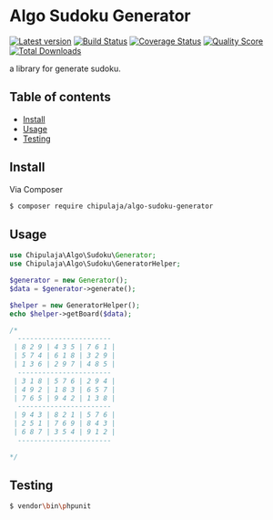 # Algo Sudoku Generator

[![Latest version][ico-version]][link-packagist]
[![Build Status][ico-travis]][link-travis]
[![Coverage Status][ico-scrutinizer]][link-scrutinizer]
[![Quality Score][ico-code-quality]][link-code-quality]
[![Total Downloads][ico-downloads]][link-downloads]

a library for generate sudoku.

## Table of contents

- [Install](#install)
- [Usage](#usage)
- [Testing](#testing)

## Install

Via Composer

``` bash
$ composer require chipulaja/algo-sudoku-generator
```

## Usage

```php
use Chipulaja\Algo\Sudoku\Generator;
use Chipulaja\Algo\Sudoku\GeneratorHelper;

$generator = new Generator();
$data = $generator->generate();

$helper = new GeneratorHelper();
echo $helper->getBoard($data);

/*
  -----------------------
 | 8 2 9 | 4 3 5 | 7 6 1 | 
 | 5 7 4 | 6 1 8 | 3 2 9 | 
 | 1 3 6 | 2 9 7 | 4 8 5 | 
  -----------------------
 | 3 1 8 | 5 7 6 | 2 9 4 | 
 | 4 9 2 | 1 8 3 | 6 5 7 | 
 | 7 6 5 | 9 4 2 | 1 3 8 | 
  -----------------------
 | 9 4 3 | 8 2 1 | 5 7 6 | 
 | 2 5 1 | 7 6 9 | 8 4 3 | 
 | 6 8 7 | 3 5 4 | 9 1 2 | 
  -----------------------

*/
```

## Testing

``` bash
$ vendor\bin\phpunit
```

[ico-version]: https://img.shields.io/packagist/v/Chipulaja/Algo-Sudoku-Generator.svg?style=flat-square
[ico-travis]: https://travis-ci.org/Chipulaja/Algo-Sudoku-Generator.svg?branch=main
[ico-scrutinizer]: https://img.shields.io/scrutinizer/coverage/g/Chipulaja/Algo-Sudoku-Generator.svg?style=flat-square
[ico-code-quality]: https://img.shields.io/scrutinizer/g/chipulaja/Algo-Sudoku-Generator.svg?style=flat-square
[ico-downloads]: https://img.shields.io/packagist/dt/chipulaja/algo-sudoku-generator.svg?style=flat-square


[link-packagist]: https://packagist.org/packages/chipulaja/algo-sudoku-generator
[link-travis]: https://travis-ci.org/Chipulaja/Algo-Sudoku-Generator
[link-scrutinizer]: https://scrutinizer-ci.com/g/Chipulaja/Algo-Sudoku-Generator/code-structure
[link-code-quality]: https://scrutinizer-ci.com/g/Chipulaja/Algo-Sudoku-Generator
[link-downloads]: https://packagist.org/packages/chipulaja/algo-sudoku-generator

